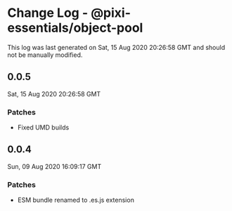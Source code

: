 # Change Log - @pixi-essentials/object-pool

This log was last generated on Sat, 15 Aug 2020 20:26:58 GMT and should not be manually modified.

## 0.0.5
Sat, 15 Aug 2020 20:26:58 GMT

### Patches

- Fixed UMD builds

## 0.0.4
Sun, 09 Aug 2020 16:09:17 GMT

### Patches

- ESM bundle renamed to .es.js extension

